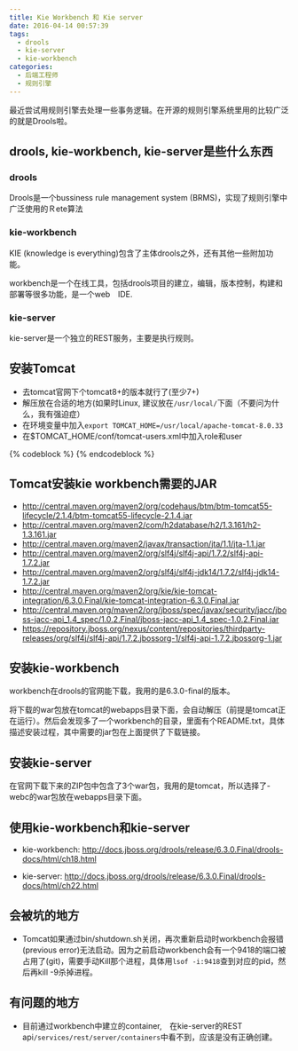 ```yaml
---
title: Kie Workbench 和 Kie server
date: 2016-04-14 00:57:39
tags:
  - drools
  - kie-server
  - kie-workbench
categories:
  - 后端工程师
  - 规则引擎
---
```

最近尝试用规则引擎去处理一些事务逻辑。在开源的规则引擎系统里用的比较广泛的就是Drools啦。

## drools, kie-workbench, kie-server是些什么东西

### drools

Drools是一个bussiness rule management system (BRMS)，实现了规则引擎中广泛使用的Ｒete算法

### kie-workbench

KIE (knowledge is everything)包含了主体drools之外，还有其他一些附加功能。

workbench是一个在线工具，包括drools项目的建立，编辑，版本控制，构建和部署等很多功能，是一个web　IDE.

### kie-server

kie-server是一个独立的REST服务，主要是执行规则。

## 安装Tomcat
* 去tomcat官网下个tomcat8+的版本就行了(至少7+)
* 解压放在合适的地方(如果时Linux, 建议放在`/usr/local/`下面（不要问为什么，我有强迫症）
* 在环境变量中加入`export TOMCAT_HOME=/usr/local/apache-tomcat-8.0.33`
* 在$TOMCAT_HOME/conf/tomcat-users.xml中加入role和user

{% codeblock %}
  <role rolename="tomcat"/>
  <role rolename="manager-gui"/>
  <role rolename="manager-script"/>
  <role rolename="manager-jmx"/>
  <role rolename="manager-status"/>
  <role rolename="admin"/>
  <role rolename="kie-server"/>
  <user username="tomcat" password="tomcat" roles="tomcat,manager-gui,manager-script,manager-jmx,manager-status,admin,kie-server"/>
{% endcodeblock %}

## Tomcat安装kie workbench需要的JAR
* http://central.maven.org/maven2/org/codehaus/btm/btm-tomcat55-lifecycle/2.1.4/btm-tomcat55-lifecycle-2.1.4.jar
* http://central.maven.org/maven2/com/h2database/h2/1.3.161/h2-1.3.161.jar
* http://central.maven.org/maven2/javax/transaction/jta/1.1/jta-1.1.jar
* http://central.maven.org/maven2/org/slf4j/slf4j-api/1.7.2/slf4j-api-1.7.2.jar
* http://central.maven.org/maven2/org/slf4j/slf4j-jdk14/1.7.2/slf4j-jdk14-1.7.2.jar
* http://central.maven.org/maven2/org/kie/kie-tomcat-integration/6.3.0.Final/kie-tomcat-integration-6.3.0.Final.jar
* http://central.maven.org/maven2/org/jboss/spec/javax/security/jacc/jboss-jacc-api_1.4_spec/1.0.2.Final/jboss-jacc-api_1.4_spec-1.0.2.Final.jar
* https://repository.jboss.org/nexus/content/repositories/thirdparty-releases/org/slf4j/slf4j-api/1.7.2.jbossorg-1/slf4j-api-1.7.2.jbossorg-1.jar

## 安装kie-workbench

workbench在drools的官网能下载，我用的是6.3.0-final的版本。

将下载的war包放在tomcat的webapps目录下面，会自动解压（前提是tomcat正在运行）。然后会发现多了一个workbench的目录，里面有个README.txt，具体描述安装过程，其中需要的jar包在上面提供了下载链接。


## 安装kie-server

在官网下载下来的ZIP包中包含了3个war包，我用的是tomcat，所以选择了-webc的war包放在webapps目录下面。

## 使用kie-workbench和kie-server

* kie-workbench: http://docs.jboss.org/drools/release/6.3.0.Final/drools-docs/html/ch18.html

* kie-server: http://docs.jboss.org/drools/release/6.3.0.Final/drools-docs/html/ch22.html

## 会被坑的地方
* Tomcat如果通过bin/shutdown.sh关闭，再次重新启动时workbench会报错(previous error)无法启动。因为之前启动workbench会有一个9418的端口被占用了(git)，需要手动Kill那个进程，具体用`lsof -i:9418`查到对应的pid，然后再kill -9杀掉进程。

## 有问题的地方
* 目前通过workbench中建立的container,　在kie-server的REST api`/services/rest/server/containers`中看不到，应该是没有正确创建。